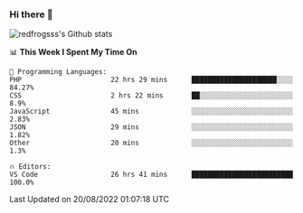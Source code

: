 ### Hi there 👋

<img src="https://github-readme-stats.vercel.app/api?username=redfrogsss&show_icons=true" alt="redfrogsss's Github stats"></img>

<!--START_SECTION:waka-->
📊 **This Week I Spent My Time On** 

```text
💬 Programming Languages: 
PHP                      22 hrs 29 mins      █████████████████████░░░░   84.27% 
CSS                      2 hrs 22 mins       ██░░░░░░░░░░░░░░░░░░░░░░░   8.9% 
JavaScript               45 mins             ░░░░░░░░░░░░░░░░░░░░░░░░░   2.83% 
JSON                     29 mins             ░░░░░░░░░░░░░░░░░░░░░░░░░   1.82% 
Other                    20 mins             ░░░░░░░░░░░░░░░░░░░░░░░░░   1.3%

🔥 Editors: 
VS Code                  26 hrs 41 mins      █████████████████████████   100.0%

```


 Last Updated on 20/08/2022 01:07:18 UTC
<!--END_SECTION:waka-->